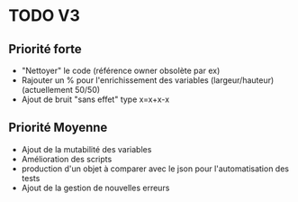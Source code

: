 # TODO V3


## Priorité forte

* "Nettoyer" le code (référence owner obsolète par ex)
* Rajouter un % pour l'enrichissement des variables (largeur/hauteur) (actuellement 50/50)
* Ajout de bruit "sans effet" type x=x+x-x



## Priorité Moyenne

* Ajout de la mutabilité des variables
* Amélioration des scripts
* production d'un objet à comparer avec le json pour l'automatisation des tests
* Ajout de la gestion de nouvelles erreurs
